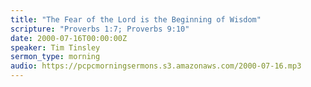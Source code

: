 ```yaml
---
title: "The Fear of the Lord is the Beginning of Wisdom"
scripture: "Proverbs 1:7; Proverbs 9:10"
date: 2000-07-16T00:00:00Z
speaker: Tim Tinsley
sermon_type: morning
audio: https://pcpcmorningsermons.s3.amazonaws.com/2000-07-16.mp3 
---
```



